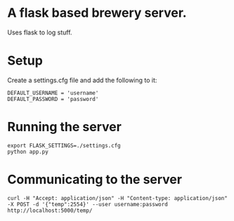 # A flask based brewery server.

Uses flask to log stuff.

# Setup

Create a settings.cfg file and add the following to it:

    DEFAULT_USERNAME = 'username'
    DEFAULT_PASSWORD = 'password'

# Running the server

    export FLASK_SETTINGS=./settings.cfg
    python app.py

# Communicating to the server

    curl -H "Accept: application/json" -H "Content-type: application/json" -X POST -d '{"temp":2554}' --user username:password http://localhost:5000/temp/

